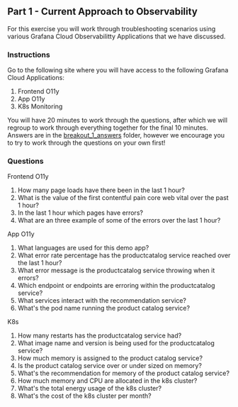 ## Part 1 - Current Approach to Observability
For this exercise you will work through troubleshooting scenarios using various Grafana Cloud Observabilitty Applications that we have discussed.

### Instructions
Go to the following site where you will have access to the following Grafana Cloud Applications:
1. Frontend O11y
1. App O11y
1. K8s Monitoring

You will have 20 minutes to work through the questions, after which we will regroup to work through everything together for the final 10 minutes.
Answers are in the [breakout_1_answers](./breakout_1_answers) folder, however we encourage you to try to work through the questions on your own first!

### Questions
Frontend O11y
1. How many page loads have there been in the last 1 hour?
1. What is the value of the first contentful pain core web vital over the past 1 hour? 
1. In the last 1 hour which pages have errors?
1. What are an three example of some of the errors over the last 1 hour?

App O11y
1. What languages are used for this demo app? 
1. What error rate percentage has the productcatalog service reached over the last 1 hour?
1. What error message is the productcatalog service throwing when it errors?
1. Which endpoint or endpoints are erroring within the productcatalog service?
1. What services interact with the recommendation service?
1. What's the pod name running the product catalog service?

K8s
1. How many restarts has the productcatalog service had? 
1. What image name and version is being used for the productcatalog service?
1. How much memory is assigned to the product catalog service?
1. Is the product catalog service over or under sized on memory?
1. What's the recommendation for memory of the product catalog service?
1. How much memory and CPU are allocated in the k8s cluster? 
1. What's the total energy usage of the k8s cluster?
1. What's the cost of the k8s cluster per month?
